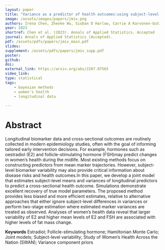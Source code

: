 ```yaml
---
layout: paper
title: "Variance as a predictor of health outcomes:using subject-level trajectories and variability of sex hormones to predict body fat changes in peri- and post-menopausal women"
image: /assets/images/papers/jmiv.png
authors: Irena Chen, Zhenke Wu, Sioban D Harlow, Carrie A Karvonen-Gutierrez, Michelle M Hood, Michael R Elliott
year: 2023
shortref: Chen et al. (2023). Annals of Applied Statistics. Accepted
journal: Annals of Applied Statistics (Accepted).
pdf: /assets/pdfs/papers/jmiv_main.pdf
slides: 
supplement: /assets/pdfs/papers/jmiv_supp.pdf  
poster: 
github: 
doi: 
external_link: https://arxiv.org/abs/2207.07565
video_link: 
type: statistical
tags:
    - bayesian methods
    - women's health
    - longitudinal data
 
---
```


# Abstract

Longitudinal biomarker data and cross-sectional outcomes are routinely collected in modern epidemiology studies, often with the goal of informing tailored early intervention decisions.  For example, hormones such as oestradiol (E2) and follicle-stimulating hormone (FSH)may predict changes in women’s health during the midlife.  Most existing methods focus on constructing  predictors  from  mean  marker  trajectories.   However,  subject-level  biomarker variability  may  also  provide  critical  information  about  disease  risks  and  health  outcomes.In this paper, we develop a joint model that estimates subject-level means and variances of longitudinal predictors to predict a cross-sectional health outcome.  Simulations demonstrate excellent recovery of true model parameters.  The proposed method provides less biased and more  efficient  estimates,  relative  to  alternative  approaches  that  either  ignore  subject-level differences in variances or perform two-stage estimation where estimated marker variances are treated as observed.  Analyses of women’s health data reveal that larger variability of E2 and higher mean levels of E2 and FSH are associated with higher levels of fat mass change.

**Keywords** Estradiol; Follicle-stimulating hormone; Hamiltonian Monte Carlo; Joint models; Subject-level variability; Study of Women’s Health Across the Nation (SWAN); Variance component priors